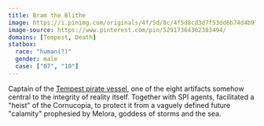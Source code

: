 ```yaml
---
title: Bram the Blithe
image: https://i.pinimg.com/originals/4f/5d/8c/4f5d8cd3d7f53dd6b74d4b979dc02988.png
image-source: https://www.pinterest.com/pin/52917364362383494/
domains: [Tempest, Death]
statbox:
  race: "human(?)"
  gender: male
  case: ["07", "10"]
---
```


Captain of the [Tempest pirate vessel](../relics/tempest), one of the eight artifacts somehow central to the integrity of reality itself. Together with SPI agents, facilitated a "heist" of the Cornucopia, to protect it from a vaguely defined future "calamity" prophesied by Melora, goddess of storms and the sea.
